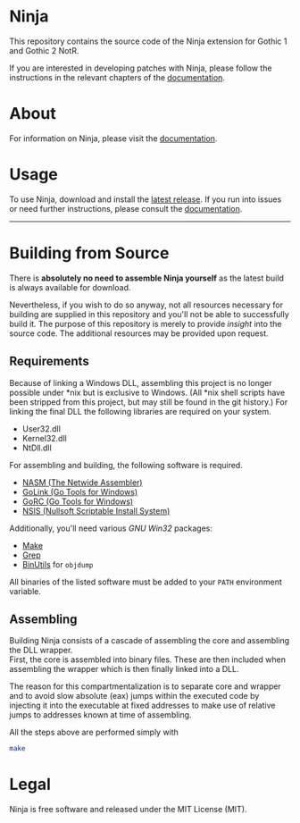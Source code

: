 # Ninja

This repository contains the source code of the Ninja extension for Gothic 1 and Gothic 2 NotR.

If you are interested in developing patches with Ninja, please follow the instructions in the relevant chapters of the
[documentation](https://github.com/szapp/Ninja/wiki).

# About

For information on Ninja, please visit the [documentation](https://github.com/szapp/Ninja/wiki).

# Usage

To use Ninja, download and install the [latest release](https://github.com/szapp/Ninja/releases/latest). If you run into
issues or need further instructions, please consult the [documentation](https://github.com/szapp/Ninja/wiki).

---

# Building from Source

There is **absolutely no need to assemble Ninja yourself** as the latest build is always available for download.

Nevertheless, if you wish to do so anyway, not all resources necessary for building are supplied in this repository and
you'll not be able to successfully build it. The purpose of this repository is merely to provide *insight* into the
source code. The additional resources may be provided upon request.

## Requirements

Because of linking a Windows DLL, assembling this project is no longer possible under \*nix but is exclusive to Windows.
(All \*nix shell scripts have been stripped from this project, but may still be found in the git history.) For linking
the final DLL the following libraries are required on your system.

- User32.dll
- Kernel32.dll
- NtDll.dll

For assembling and building, the following software is required.

- [NASM (The Netwide Assembler)](https://nasm.us)
- [GoLink (Go Tools for Windows)](http://godevtool.com)
- [GoRC (Go Tools for Windows)](http://godevtool.com)
- [NSIS (Nullsoft Scriptable Install System)](https://nsis.sourceforge.io)

Additionally, you'll need various *GNU Win32* packages:

- [Make](http://gnuwin32.sourceforge.net/packages/make.htm)
- [Grep](http://gnuwin32.sourceforge.net/packages/grep.htm)
- [BinUtils](https://sourceforge.net/projects/mingw/files/MinGW/Base/binutils/) for `objdump`

All binaries of the listed software must be added to your `PATH` environment variable.

## Assembling

Building Ninja consists of a cascade of assembling the core and assembling the DLL wrapper.  
First, the core is assembled into binary files. These are then included when assembling the wrapper which is then
finally linked into a DLL.

The reason for this compartmentalization is to separate core and wrapper and to avoid slow absolute (eax) jumps within
the executed code by injecting it into the executable at fixed addresses to make use of relative jumps to addresses
known at time of assembling.

All the steps above are performed simply with

```bash
make
```

# Legal

Ninja is free software and released under the MIT License (MIT).
